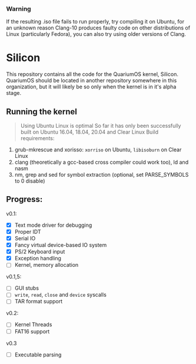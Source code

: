 ### Warning
If the resulting .iso file fails to run properly, try compiling it on Ubuntu,
for an unknown reason Clang-10 produces faulty code on other distributions of Linux (particularly Fedora),
you can also try using older versions of Clang.

# Silicon
This repository contains all the code for the QuariumOS kernel, Silicon.
QuariumOS should be located in another repository somewhere in this organization, but it will likely be so only when the kernel is in it's alpha stage.

## Running the kernel
> Using Ubuntu Linux is optimal
> So far it has only been successfully built on Ubuntu 16.04, 18.04, 20.04 and Clear Linux
Build requirements:
1. grub-mkrescue and xorisso: `xorriso` on Ubuntu, `libisoburn` on Clear Linux
2. clang (theoretically a gcc-based cross compiler could work too), ld and nasm
3. nm, grep and sed for symbol extraction (optional, set PARSE_SYMBOLS to 0 disable)

## Progress:
v0.1:
- [x] Text mode driver for debugging
- [x] Proper IDT
- [x] Serial IO
- [x] Fancy virtual device-based IO system
- [x] PS/2 Keyboard input
- [x] Exception handling
- [ ] Kernel, memory allocation

v0.1,5:
- [ ] GUI stubs
- [ ] `write`, `read`, `close` and `device` syscalls
- [ ] TAR format support

v0.2:
- [ ] Kernel Threads
- [ ] FAT16 support

v0.3
- [ ] Executable parsing
